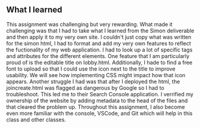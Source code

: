 ## What I learned

This assignment was challenging but very rewarding. What made it challenging was that I had to take what I learned from the Simon deliverable and then apply it to my very own site. I couldn't just copy what was written for the simon html, I had to format and add my very own features to reflect the fuctionality of my web application. I had to look up a lot of specific tags and attributes for the different elements. One feature that I am particularly proud of is the editable title on lobby.html. Additionally, I hade to find a free font to upload so that I could use the icon next to the title to improve usability. We will see how implementing CSS might impact how that icon appears. Another struggle I had was that after I deployed the html, the joincreate.html was flagged as dangerous by Google so I had to troubleshoot. This led me to their Search Console application. I verrified my ownership of the website by adding metadata to the head of the files and that cleared the problem up. Throughout this assignment, I also become even more familiar with the console, VSCode, and Git which will help in this class and other classes.
